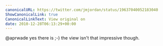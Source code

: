 ```yaml
---
canonicalURL: https://twitter.com/jmjordan/status/19637040052183040
ShowCanonicalLink: true
CanonicalLinkText: View original on
date: 2010-12-28T06:13:29+00:00
---
```

@aprwade yes there is ;-) the view isn't that impressive though.